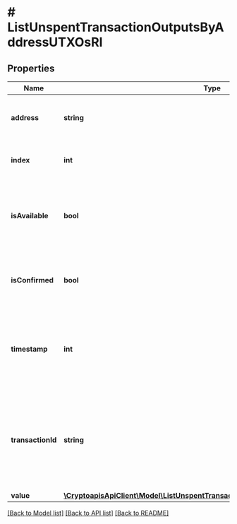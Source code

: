 # # ListUnspentTransactionOutputsByAddressUTXOsRI

## Properties

Name | Type | Description | Notes
------------ | ------------- | ------------- | -------------
**address** | **string** | Represents the address that has unspend funds per which the result is returned. |
**index** | **int** | Represents the index position of the transaction in the block. |
**isAvailable** | **bool** | Represents if the UTXO has been used from another unconfirmed transaction. If it is - the value will be \&quot;false\&quot;. |
**isConfirmed** | **bool** | Represents the state of the transaction whether it is confirmed or not confirmed. |
**timestamp** | **int** | Defines the exact date/time in Unix Timestamp when this transaction was mined, confirmed or first seen in Mempool, if it is unconfirmed. |
**transactionId** | **string** | Represents the unique identifier of a transaction, i.e. it could be &#x60;transactionId&#x60; in UTXO-based protocols like Bitcoin, and transaction &#x60;hash&#x60; in Ethereum blockchain. |
**value** | [**\CryptoapisApiClient\Model\ListUnspentTransactionOutputsByAddressUTXOsRIValue**](ListUnspentTransactionOutputsByAddressUTXOsRIValue.md) |  |

[[Back to Model list]](../../README.md#models) [[Back to API list]](../../README.md#endpoints) [[Back to README]](../../README.md)

